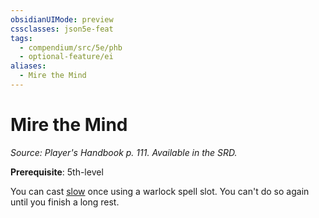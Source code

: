 ```yaml
---
obsidianUIMode: preview
cssclasses: json5e-feat
tags:
  - compendium/src/5e/phb
  - optional-feature/ei
aliases:
  - Mire the Mind
---
```

# Mire the Mind
*Source: Player's Handbook p. 111. Available in the SRD.*  

**Prerequisite**: 5th-level

You can cast [slow](2-Mechanics/CLI/spells/slow.md) once using a warlock spell slot. You can't do so again until you finish a long rest.